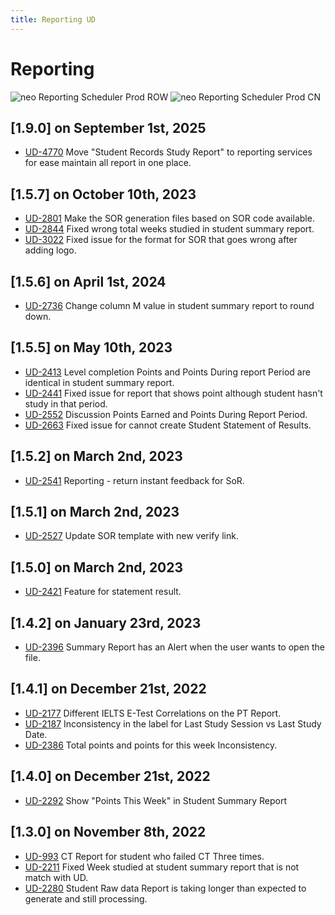 ```yaml
---
title: Reporting UD
---
```


# Reporting

![neo Reporting Scheduler Prod ROW](https://img.shields.io/endpoint?url=https%3A%2F%2Fhealthchecks.io%2Fb%2F2%2F8d6da4f2-c911-4351-be64-e663b2ea0bd1.shields)
![neo Reporting Scheduler Prod CN](https://img.shields.io/endpoint?url=https%3A%2F%2Fhealthchecks.io%2Fb%2F2%2F981d4f5c-e0e8-4ea5-af2e-498ac7c8d4c3.shields)

## [1.9.0] on September 1st, 2025
- [UD-4770](https://dyned.myjetbrains.com/youtrack/issue/UD-4470) Move "Student Records Study Report" to reporting services for ease maintain all report in one place.

## [1.5.7] on October 10th, 2023
- [UD-2801](https://dyned.myjetbrains.com/youtrack/issue/UD-2801) Make the SOR generation files based on SOR code available.
- [UD-2844](https://dyned.myjetbrains.com/youtrack/issue/UD-2844) Fixed wrong total weeks studied in student summary report.
- [UD-3022](https://dyned.myjetbrains.com/youtrack/issue/UD-3022) Fixed issue for the format for SOR that goes wrong after adding logo.

## [1.5.6] on April 1st, 2024
- [UD-2736](https://dyned.myjetbrains.com/youtrack/issue/UD-2736) Change column M value in student summary report to round down.

## [1.5.5] on May 10th, 2023
- [UD-2413](https://dyned.myjetbrains.com/youtrack/issue/UD-2413) Level completion Points and Points During report Period are identical in student summary report.
- [UD-2441](https://dyned.myjetbrains.com/youtrack/issue/UD-2441) Fixed issue for report that shows point although student hasn't study in that period.
- [UD-2552](https://dyned.myjetbrains.com/youtrack/issue/UD-2552) Discussion Points Earned and Points During Report Period.
- [UD-2663](https://dyned.myjetbrains.com/youtrack/issue/UD-2663) Fixed issue for cannot create Student Statement of Results.

## [1.5.2] on March 2nd, 2023
- [UD-2541](https://dyned.myjetbrains.com/youtrack/issue/UD-2541) Reporting - return instant feedback for SoR.

## [1.5.1] on March 2nd, 2023
- [UD-2527](https://dyned.myjetbrains.com/youtrack/issue/UD-2527) Update SOR template with new verify link.

## [1.5.0] on March 2nd, 2023
- [UD-2421](https://dyned.myjetbrains.com/youtrack/issue/UD-2421) Feature for statement result.

## [1.4.2] on January 23rd, 2023
- [UD-2396](https://dyned.myjetbrains.com/youtrack/issue/UD-2396) Summary Report has an Alert when the user wants to open the file.

## [1.4.1] on December 21st, 2022
- [UD-2177](https://dyned.myjetbrains.com/youtrack/issue/UD-2177) Different IELTS E-Test Correlations on the PT Report.
- [UD-2187](https://dyned.myjetbrains.com/youtrack/issue/UD-2187) Inconsistency in the label for Last Study Session vs Last Study Date.
- [UD-2386](https://dyned.myjetbrains.com/youtrack/issue/UD-2386) Total points and points for this week Inconsistency.

## [1.4.0] on December 21st, 2022
- [UD-2292](https://dyned.myjetbrains.com/youtrack/issue/UD-2292) Show "Points This Week" in Student Summary Report

## [1.3.0] on November 8th, 2022
- [UD-993](https://dyned.myjetbrains.com/youtrack/issue/UD-993) CT Report for student who failed CT Three times.
- [UD-2211](https://dyned.myjetbrains.com/youtrack/issue/UD-2211) Fixed Week studied at student summary report that is not match with UD.
- [UD-2280](https://dyned.myjetbrains.com/youtrack/issue/UD-2280) Student Raw data Report is taking longer than expected to generate and still processing.

